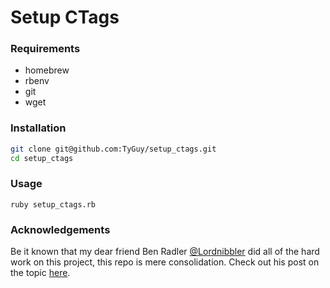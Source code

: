 # Setup CTags

### Requirements
- homebrew
- rbenv
- git
- wget

### Installation
```sh
git clone git@github.com:TyGuy/setup_ctags.git
cd setup_ctags
```

### Usage
`ruby setup_ctags.rb`

### Acknowledgements
Be it known that my dear friend Ben Radler [@Lordnibbler](https://github.com/Lordnibbler) did all of the hard work on this project, this repo is mere consolidation. Check out his post on the topic [here](http://benradler.com/blog/2016/06/09/how-to-set-up-ctags-go-to-definition-in-atom-text-editor).
